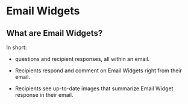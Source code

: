 # Email Widgets

## What are Email Widgets?
<span id="gv-what-are-email-widgets"></span>

In short:

* questions and recipient responses, all within an email.

* Recipients respond and comment on Email Widgets right from their email.

* Recipients see up-to-date images that summarize Email Widget response in their email.
